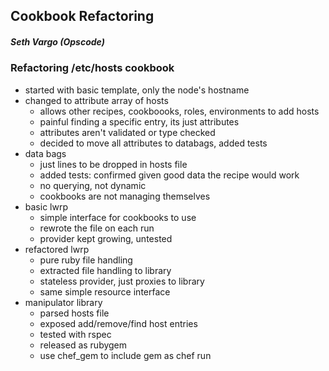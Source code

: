 ## Cookbook Refactoring

##### Seth Vargo (Opscode)

### Refactoring /etc/hosts cookbook

- started with basic template, only the node's hostname
- changed to attribute array of hosts
    - allows other recipes, cookboooks, roles, environments to add hosts
    - painful finding a specific entry, its just attributes
    - attributes aren't validated or type checked
    - decided to move all attributes to databags, added tests
- data bags
    - just lines to be dropped in hosts file
    - added tests: confirmed given good data the recipe would work
    - no querying, not dynamic
    - cookbooks are not managing themselves
- basic lwrp
    - simple interface for cookbooks to use
    - rewrote the file on each run
    - provider kept growing, untested
- refactored lwrp
    - pure ruby file handling
    - extracted file handling to library
    - stateless provider, just proxies to library
    - same simple resource interface
- manipulator library
    - parsed hosts file
    - exposed add/remove/find host entries
    - tested with rspec
    - released as rubygem
    - use chef_gem to include gem as chef run


